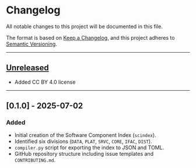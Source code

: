 # Changelog

All notable changes to this project will be documented in this file.

The format is based on [Keep a Changelog](https://keepachangelog.com/en/1.0.0/),
and this project adheres to [Semantic Versioning](https://semver.org/spec/v2.0.0.html).

---

## [Unreleased]
- Added CC BY 4.0 license

---

## [0.1.0] - 2025-07-02

### Added
- Initial creation of the Software Component Index (`scindex`).
- Identified six divisions (`DATA`, `PLAT`, `SRVC`, `CORE`, `IFAC`, `DIST`).
- `compiler.py` script for exporting the index to JSON and TOML.
- GitHub repository structure including issue templates and `CONTRIBUTING.md`.

[unreleased]: https://github.com/scindex/scindex/compare/v0.1.0...HEAD
[0.0.1]: https://github.com/scindex/scindex/releases/tag/v0.1.0